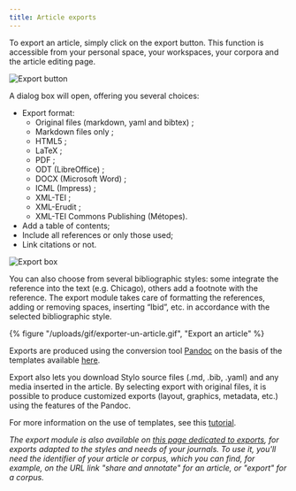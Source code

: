 ```yaml
---
title: Article exports
---
```


To export an article, simply click on the export button. This function is accessible from your personal space, your workspaces, your corpora and the article editing page. 

![Export button](/uploads/images/refonte_doc/Export.png)

A dialog box will open, offering you several choices:

- Export format:
    - Original files (markdown, yaml and bibtex) ;
    - Markdown files only ;
    - HTML5 ;
    - LaTeX ;
    - PDF ;
    - ODT (LibreOffice) ;
    - DOCX (Microsoft Word) ;
    - ICML (Impress) ;
    - XML-TEI ;
    - XML-Erudit ;
    - XML-TEI Commons Publishing (Métopes).
- Add a table of contents;
- Include all references or only those used;
- Link citations or not.

![Export box](/uploads/images/refonte_doc/ANG/Exporter_ANG.png)

You can also choose from several bibliographic styles: some integrate the reference into the text (e.g. Chicago), others add a footnote with the reference. The export module takes care of formatting the references, adding or removing spaces, inserting “Ibid”, etc. in accordance with the selected bibliographic style.

{% figure "/uploads/gif/exporter-un-article.gif", "Export an article" %}

Exports are produced using the conversion tool [Pandoc](https://pandoc.org/) on the basis of the templates available [here](https://framagit.org/stylo-editeur/templates-stylo).

Export also lets you download Stylo source files (.md, .bib, .yaml) and any media inserted in the article. By selecting export with original files, it is possible to produce customized exports (layout, graphics, metadata, etc.) using the features of the Pandoc.

For more information on the use of templates, see this [tutorial](https://gitlab.huma-num.fr/ecrinum/manuels/tutoriel-markdown-pandoc).

*The export module is also available on [this page dedicated to exports](https://export.stylo.huma-num.fr/), for exports adapted to the styles and needs of your journals. To use it, you'll need the identifier of your article or corpus, which you can find, for example, on the URL link "share and annotate" for an article, or "export" for a corpus.*
